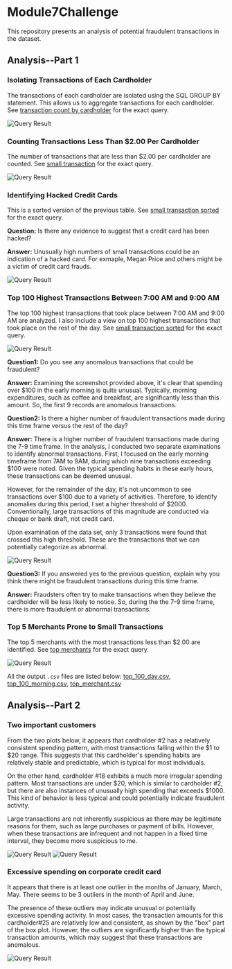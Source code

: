 # Module7Challenge

This repository presents an analysis of potential fraudulent transactions in the dataset.

## Analysis--Part 1

### Isolating Transactions of Each Cardholder

The transactions of each cardholder are isolated using the SQL GROUP BY statement. This allows us to aggregate transactions for each cardholder. See [transaction count by cardholder](./SQL-Solved//trans_count.sql) for the exact query.

![Query Result](./SQL-Solved/output-file/trans_count.png)

### Counting Transactions Less Than $2.00 Per Cardholder

The number of transactions that are less than $2.00 per cardholder are counted. See [small transaction](./SQL-Solved/small_trans.sql) for the exact query.

![Query Result](./SQL-Solved/output-file/small_trans.png)

### Identifying Hacked Credit Cards

This is a sorted version of the previous table. See [small transaction sorted](./SQL-Solved/small_trans_sorted.sql) for the exact query.

**Question:** Is there any evidence to suggest that a credit card has been hacked? 

**Answer:** Unusually high numbers of small transactions could be an indication of a hacked card. For exmaple, Megan Price and others might be a victim of credit card frauds.

![Query Result](./SQL-Solved/output-file/small_trans_sorted.png)

### Top 100 Highest Transactions Between 7:00 AM and 9:00 AM

The top 100 highest transactions that took place between 7:00 AM and 9:00 AM are analyzed. I also include a view on top 100 highest transactions that took place on the rest of the day. See [small transaction sorted](./SQL-Solved/top_100.sql) for the exact query.

![Query Result](./SQL-Solved/output-file/top_100_morning.png)

**Question1:** Do you see any anomalous transactions that could be fraudulent?

**Answer:** Examining the screenshot provided above, it's clear that spending over $100 in the early morning is quite unusual. Typically, morning expenditures, such as coffee and breakfast, are significantly less than this amount. So, the first 9 records are anomalous transactions.

**Question2:** Is there a higher number of fraudulent transactions made during this time frame versus the rest of the day?

**Answer:** There is a higher number of fraudulent transactions made during the 7-9 time frame. In the analysis, I conducted two separate examinations to identify abnormal transactions. First, I focused on the early morning timeframe from 7AM to 9AM, during which nine transactions exceeding $100 were noted. Given the typical spending habits in these early hours, these transactions can be deemed unusual.

However, for the remainder of the day, it's not uncommon to see transactions over $100 due to a variety of activities. Therefore, to identify anomalies during this period, I set a higher threshold of $2000. Conventionally, large transactions of this magnitude are conducted via cheque or bank draft, not credit card.

Upon examination of the data set, only 3 transactions were found that crossed this high threshold. These are the transactions that we can potentially categorize as abnormal.

![Query Result](./SQL-Solved/output-file/top_100_day.png)

**Question3:** If you answered yes to the previous question, explain why you think there might be fraudulent transactions during this time frame.

**Answer:** Fraudsters often try to make transactions when they believe the cardholder will be less likely to notice. So, during the the 7-9 time frame, there is more fraudulent or abnormal transactions.

### Top 5 Merchants Prone to Small Transactions

The top 5 merchants with the most transactions less than $2.00 are identified. See [top merchants](./SQL-Solved/top_merchant.sql) for the exact query.

![Query Result](./SQL-Solved/output-file/top_merchant.png)

All the output `.csv` files are listed below:
[top_100_day.csv](./SQL-Solved/output-file/top_100_day.csv), 
[top_100_morning.csv](./SQL-Solved/output-file/top_100_morning.csv), 
[top_merchant.csv](./SQL-Solved/output-file/top_merchant.csv)

## Analysis--Part 2

### Two important customers 

From the two plots below, it appears that cardholder #2 has a relatively consistent spending pattern, with most transactions falling within the $1 to $20 range. This suggests that this cardholder's spending habits are relatively stable and predictable, which is typical for most individuals.

On the other hand, cardholder #18 exhibits a much more irregular spending pattern. Most transactions are under $20, which is similar to cardholder #2, but there are also instances of unusually high spending that exceeds $1000. This kind of behavior is less typical and could potentially indicate fraudulent activity.

Large transactions are not inherently suspicious as there may be legitimate reasons for them, such as large purchases or payment of bills. However, when these transactions are infrequent and not happen in a fixed time interval, they become more suspicious to me.

![Query Result](./Python-Solved/output-file/line_plot2.png)
![Query Result](./Python-Solved/output-file/line_plot18.png)

### Excessive spending on corporate credit card

It appears that there is at least one outlier in the months of January, March, May. There seems to be 3 outliers in the month of April and June.

The presence of these outliers may indicate unusual or potentially excessive spending activity. In most cases, the transaction amounts for this cardholder#25 are relatively low and consistent, as shown by the "box" part of the box plot. However, the outliers are significantly higher than the typical transaction amounts, which may suggest that these transactions are anomalous.

![Query Result](./Python-Solved/output-file/box_plot.png)


